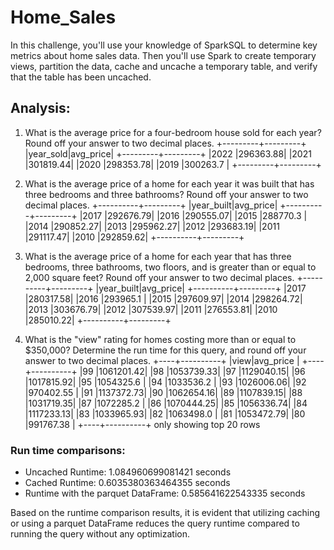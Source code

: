 # Home_Sales

In this challenge, you'll use your knowledge of SparkSQL to determine key metrics about home sales data. Then you'll use Spark to create temporary views, partition the data, cache and uncache a temporary table, and verify that the table has been uncached.

## Analysis:
1. What is the average price for a four-bedroom house sold for each year? Round off your answer to two decimal places.
+---------+---------+
|year_sold|avg_price|
+---------+---------+
|2022     |296363.88|
|2021     |301819.44|
|2020     |298353.78|
|2019     |300263.7 |
+---------+---------+

2. What is the average price of a home for each year it was built that has three bedrooms and three bathrooms? Round off your answer to two decimal places.
+----------+---------+
|year_built|avg_price|
+----------+---------+
|2017      |292676.79|
|2016      |290555.07|
|2015      |288770.3 |
|2014      |290852.27|
|2013      |295962.27|
|2012      |293683.19|
|2011      |291117.47|
|2010      |292859.62|
+----------+---------+

3. What is the average price of a home for each year that has three bedrooms, three bathrooms, two floors, and is greater than or equal to 2,000 square feet? Round off your answer to two decimal places.
+----------+---------+
|year_built|avg_price|
+----------+---------+
|2017      |280317.58|
|2016      |293965.1 |
|2015      |297609.97|
|2014      |298264.72|
|2013      |303676.79|
|2012      |307539.97|
|2011      |276553.81|
|2010      |285010.22|
+----------+---------+

4. What is the "view" rating for homes costing more than or equal to $350,000? Determine the run time for this query, and round off your answer to two decimal places.
+----+----------+
|view|avg_price |
+----+----------+
|99  |1061201.42|
|98  |1053739.33|
|97  |1129040.15|
|96  |1017815.92|
|95  |1054325.6 |
|94  |1033536.2 |
|93  |1026006.06|
|92  |970402.55 |
|91  |1137372.73|
|90  |1062654.16|
|89  |1107839.15|
|88  |1031719.35|
|87  |1072285.2 |
|86  |1070444.25|
|85  |1056336.74|
|84  |1117233.13|
|83  |1033965.93|
|82  |1063498.0 |
|81  |1053472.79|
|80  |991767.38 |
+----+----------+
only showing top 20 rows

### Run time comparisons:
* Uncached Runtime: 1.084960699081421 seconds
* Cached Runtime: 0.6035380363464355 seconds
* Runtime with the parquet DataFrame: 0.585641622543335 seconds

Based on the runtime comparison results, it is evident that utilizing caching or using a parquet DataFrame reduces the query runtime compared to running the query without any optimization.